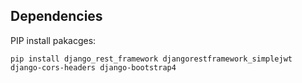## Dependencies
PIP install pakacges: 
```
pip install django_rest_framework djangorestframework_simplejwt django-cors-headers django-bootstrap4
```

